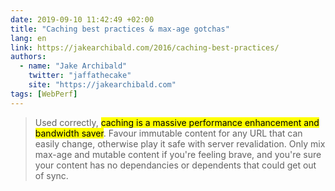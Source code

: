 ```yaml
---
date: 2019-09-10 11:42:49 +02:00
title: "Caching best practices & max-age gotchas"
lang: en
link: https://jakearchibald.com/2016/caching-best-practices/
authors:
  - name: "Jake Archibald"
    twitter: "jaffathecake"
    site: "https://jakearchibald.com"
tags: [WebPerf]
---
```


> Used correctly, <mark>caching is a massive performance enhancement and bandwidth saver</mark>. Favour immutable content for any URL that can easily change, otherwise play it safe with server revalidation. Only mix max-age and mutable content if you're feeling brave, and you're sure your content has no dependancies or dependents that could get out of sync.
